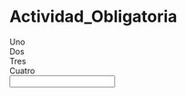 # Actividad_Obligatoria

<!DOCTYPE html>
<html lang="en">
<head>
    <meta charset="UTF-8">
    <meta http-equiv="X-UA-Compatible" content="IE=edge">
    <meta name="viewport" content="width=device-width, initial-scale=1.0">
    <title>Actividad 2 Css</title>
    <link rel="stylesheet" href="css/style.css">
</head>
<body>
    <div id="uno">Uno</div>
    <div id="dos">Dos</div>
    <div id="tres">Tres</div>
    <div id="cuatro">Cuatro</div>
    <input type="email" name="" id="">
</body>
</html>
